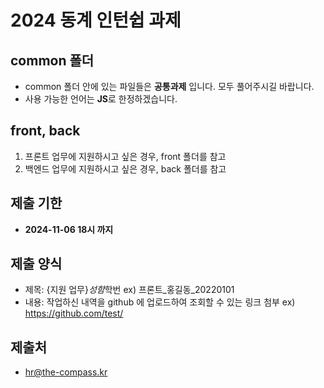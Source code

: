 # 2024 동계 인턴쉽 과제

## common 폴더

- common 폴더 안에 있는 파일들은 **공통과제** 입니다. 모두 풀어주시길 바랍니다.
- 사용 가능한 언어는 **JS**로 한정하겠습니다.

## front, back

1. 프론트 업무에 지원하시고 싶은 경우, front 폴더를 참고
2. 백엔드 업무에 지원하시고 싶은 경우, back 폴더를 참고

## 제출 기한

- **2024-11-06 18시 까지**

## 제출 양식

- 제목: {지원 업무}*성함*학번
  ex) 프론트\_홍길동\_20220101
- 내용: 작업하신 내역을 github 에 업로드하여 조회할 수 있는 링크 첨부
  ex) https://github.com/test/

## 제출처

- hr@the-compass.kr

